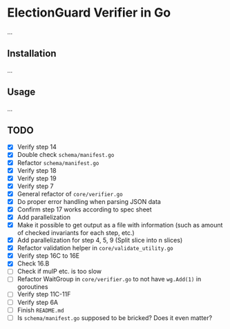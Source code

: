 # ElectionGuard Verifier in Go
...

## Installation
...

## Usage
...

## TODO
- [x] Verify step 14
- [x] Double check `schema/manifest.go`
- [x] Refactor `schema/manifest.go`
- [x] Verify step 18
- [x] Verify step 19
- [x] Verify step 7
- [x] General refactor of `core/verifier.go`
- [x] Do proper error handling when parsing JSON data
- [x] Confirm step 17 works according to spec sheet
- [x] Add parallelization
- [x] Make it possible to get output as a file with information (such as amount of checked invariants for each step, etc.)
- [x] Add parallelization for step 4, 5, 9 (Split slice into n slices)
- [x] Refactor validation helper in `core/validate_utility.go`
- [x] Verify step 16C to 16E
- [x] Check 16.B
- [ ] Check if mulP etc. is too slow
- [ ] Refactor WaitGroup in `core/verifier.go` to not have `wg.Add(1)` in goroutines
- [ ] Verify step 11C-11F
- [ ] Verify step 6A
- [ ] Finish `README.md`
- [ ] Is `schema/manifest.go` supposed to be bricked? Does it even matter?
